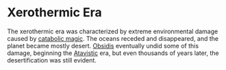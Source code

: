 # Xerothermic Era

The xerothermic era was characterized by extreme environmental damage caused by [catabolic magic](../../magic.md#catabolic). The oceans receded and disappeared, and the planet became mostly desert. [Obsidis](../../inhabitants/deities/obsidis.md) eventually undid some of this damage, beginning the [Atavistic](atavistic.md) era, but even thousands of years later, the desertification was still evident.